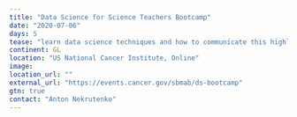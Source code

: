 ```yaml
---
title: "Data Science for Science Teachers Bootcamp"
date: "2020-07-06"
days: 5
tease: "learn data science techniques and how to communicate this highly desired, cutting-edge skill set with your students’ coursework."
continent: GL
location: "US National Cancer Institute, Online"
image: 
location_url: ""
external_url: "https://events.cancer.gov/sbmab/ds-bootcamp"
gtn: true
contact: "Anton Nekrutenko"
---
```

